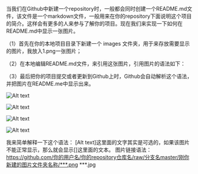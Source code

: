 当我们在Github中新建一个repository时，一般都会同时创建一个README.md文件，该文件是一个markdown文件，一般用来在你的repository下面说明这个项目的简介。这样会有更多的人来参与了解你的项目。现在我们来实现一下如何在README.md中显示一张图片。

（1）首先在你的本地项目目录下新建一个 images 文件夹，用于来存放需要显示的图片，我放入1.png一张图片；

（2）在本地编辑README.md文件，来引用这张图片，引用图片的语法如下：

（3）最后把你的项目提交或者更新到Github上时，Github会自动解析这个语法，并把图片在README.me中显示出来。


![Alt text](https://github.com/lgjabc/Openstack_lgj/blob/master/Openstack/images/1.png)

![Alt text](https://github.com/lgjabc/Openstack_lgj/blob/master/Openstack/images/2.png)

![Alt text](https://github.com/lgjabc/Openstack_lgj/blob/master/Openstack/images/3.png)

![Alt text](https://github.com/lgjabc/Openstack_lgj/blob/master/Openstack/images/4.png)

我来简单解释一下这个语法：
[Alt text]这里面的文字其实是可选的，如果该图片不能正常显示，那么就会显示[]这里面的文本。
图片链接语法：https://github.com/你的用户名/你的repository仓库名/raw/分支名master/刚你新建的图片文件夹名称/***.png ***.jpg


